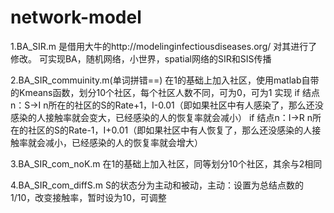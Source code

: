 # network-model
1.BA_SIR.m
  是借用大牛的http://modelinginfectiousdiseases.org/ 对其进行了修改。
  可实现BA，随机网络，小世界，spatial网络的SIR和SIS传播

2.BA_SIR_commuinity.m(单词拼错==)
  在1的基础上加入社区，使用matlab自带的Kmeans函数，划分10个社区，每个社区人数不同，可为0，可为1
  实现  if 结点n：S->I
          n所在的社区的S的Rate+1，I-0.01（即如果社区中有人感染了，那么还没感染的人接触率就会变大，已经感染的人的恢复率就会减小）
        if 结点n：I->R
          n所在的社区的S的Rate-1，I+0.01（即如果社区中有人恢复了，那么还没感染的人接触率就会减小，已经感染的人的恢复率就会增大）

3.BA_SIR_com_noK.m
  在1的基础上加入社区，同等划分10个社区，其余与2相同

4.BA_SIR_com_diffS.m
  S的状态分为主动和被动，主动：设置为总结点数的1/10，改变接触率，暂时设为10，可调整

